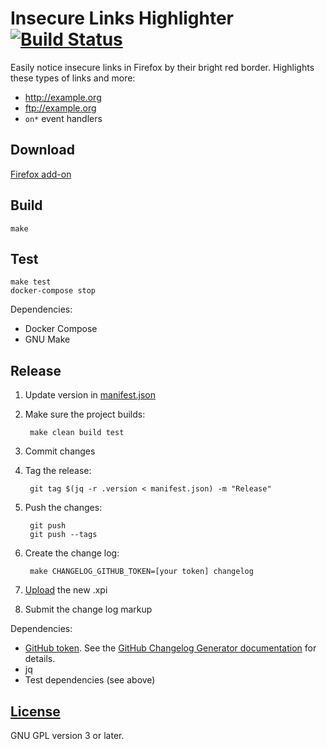 # Insecure Links Highlighter [![Build Status](https://travis-ci.org/l0b0/insecure-links-highlighter.svg?branch=master)](https://travis-ci.org/l0b0/insecure-links-highlighter)

Easily notice insecure links in Firefox by their bright red border. Highlights these types of links and more:

- <a href="http://example.org">http://example.org</a>
- <a href="ftp://example.org">ftp://example.org</a>
- <span onmousedown="location='http://example.org'">`on*` event handlers</span>

## Download

[Firefox add-on](https://addons.mozilla.org/en-US/firefox/addon/insecure-links-highlighter/)

## Build

    make

## Test

    make test
    docker-compose stop

Dependencies:

- Docker Compose
- GNU Make

## Release

1. Update version in [manifest.json](manifest.json)
1. Make sure the project builds:

        make clean build test
1. Commit changes
1. Tag the release:

        git tag $(jq -r .version < manifest.json) -m "Release"
1. Push the changes:

        git push
        git push --tags
1. Create the change log:

        make CHANGELOG_GITHUB_TOKEN=[your token] changelog
1. [Upload](https://addons.mozilla.org/en-US/developers/addon/insecure-links-highlighter/versions/submit/) the new .xpi
1. Submit the change log markup

Dependencies:

- [GitHub token](https://github.com/settings/tokens/new). See the [GitHub Changelog Generator documentation](https://github.com/skywinder/github-changelog-generator#github-token) for details.
- jq
- Test dependencies (see above)

## [License](LICENSE)

GNU GPL version 3 or later.
